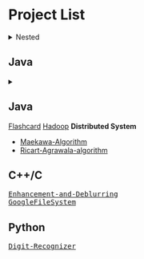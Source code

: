 <h1>Project List</h1>
<details>
  <summary>Nested</summary>
  <details>
    <summary>Nested</summary>
    <p>lolwat</p>
    <details>
      <summary>Nested</summary>
      <p>lolwat</p>
    </details>
  </details>
  <details>
    <summary>Nested</summary>
    <p>lolwat</p>
  </details>
  <details>
    <summary>Nested</summary>
    <p>lolwat</p>
  </details>
  <p>lolwat</p>
</details>

<h2>Java</h2>
<details>
  <summary></summary>
  <ul>
    <li><a href="https://github.com/dryadd44651/Flashcard">Flashcard</a>
    <li><a href="https://github.com/dryadd44651/Hadoop">Hadoop</a>
  </ul>
  <h2>Distributed System</h2>
  <details>
    <summary></summary>
    <ul>
      <li><a href="https://github.com/dryadd44651/Maekawa-Algorithm">Maekawa-Algorithm</a></li>
      <li><a href="https://github.com/dryadd44651/Ricart-Agrawala-algorithm">Ricart-Agrawala-algorithm</a></li>
    </ul>
   </details>
</details>

<h2>Java</h2>

<a href="https://github.com/dryadd44651/Flashcard">Flashcard</a>
<a href="https://github.com/dryadd44651/Hadoop">Hadoop</a>
<b>Distributed System</b>
<ul>
<li><a href="https://github.com/dryadd44651/Maekawa-Algorithm">Maekawa-Algorithm</a></li>
<li><a href="https://github.com/dryadd44651/Ricart-Agrawala-algorithm">Ricart-Agrawala-algorithm</a></li>
</ul>

<h2>C++/C</h2>

<pre>
<a href="https://github.com/dryadd44651/Enhancement-and-Deblurring">Enhancement-and-Deblurring</a>
<a href="https://github.com/dryadd44651/GoogleFileSystem">GoogleFileSystem</a>
</pre>

<h2>Python</h2>

<pre>
<a href="https://github.com/dryadd44651/Digit-Recognizer">Digit-Recognizer</a>
</pre>






